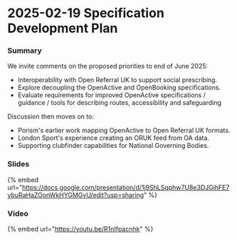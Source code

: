 # 2025-02-19 Specification Development Plan

### Summary <a href="#summary" id="summary"></a>

We invite comments on the proposed priorities to end of June 2025:

* Interoperability with Open Referral UK to support social prescribing.
* Explore decoupling the OpenActive and OpenBooking specifications.&#x20;
* Evaluate requirements for improved OpenActive specifications / guidance / tools for describing routes, accessibility and safeguarding

Discussion then moves on to:

* Porism's earlier work mapping OpenActive to Open Referral UK formats.&#x20;
* London Sport's experience creating an ORUK feed from OA data.
* Supporting clubfinder capabilities for National Governing Bodies.

### Slides

{% embed url="https://docs.google.com/presentation/d/1j9ShLSqphw7U8e3DJGihFE7ybuRaHaZOonWkHYGMGvU/edit?usp=sharing" %}

### Video

{% embed url="https://youtu.be/R1nIfpacnhk" %}
